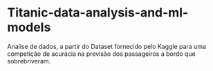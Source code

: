 # Titanic-data-analysis-and-ml-models
Analise de dados, a partir do Dataset fornecido pelo Kaggle para uma competição de acurácia na previsão dos passageiros a bordo que sobrebriveram.
